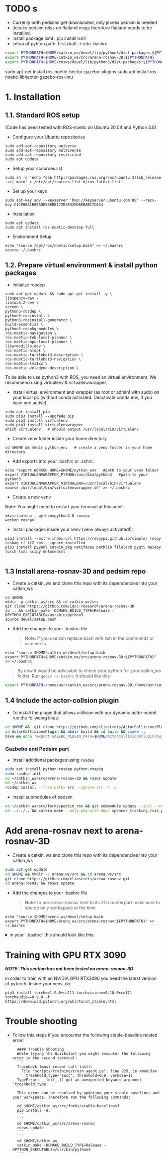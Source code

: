 # TODO s
- Currenly both pedsims get downloaded, only jeceks pedsim is needed
- Jeceks pedsim relys on flatland msgs therefore flatland needs to be installed.
- install package lxml : pip install lxml
- setup of pyhton path: first draft → into .bashrc
```bash
export PYTHONPATH=$HOME/catkin_ws/devel/lib/python3/dist-packages:${PYTHONPATH}
export PYTHONPATH=$HOME/catkin_ws/src/arena-rosnav-3D:${PYTHONPATH}
export PYTHONPATH=$HOME/rosws/devel/lib/python3/dist-packages:${PYTHONPATH}
```
sudo apt-get install ros-noetic-hector-gazebo-plugins
sudo apt install ros-noetic-libhector-gazebo-ros-imu

# 1. Installation

## 1.1. Standard ROS setup

(Code has been tested with ROS-noetic on Ubuntu 20.04 and Python 3.8)

- Configure your Ubuntu repositories

```
sudo add-apt-repository universe
sudo add-apt-repository multiverse
sudo add-apt-repository restricted
sudo apt update
```

- Setup your scources.list

```
sudo sh -c 'echo "deb http://packages.ros.org/ros/ubuntu $(lsb_release -sc) main" > /etc/apt/sources.list.d/ros-latest.list'
```

- Set up your keys

```
sudo apt-key adv --keyserver 'hkp://keyserver.ubuntu.com:80' --recv-key C1CF6E31E6BADE8868B172B4F42ED6FBAB17C654
```

- Installation

```
sudo apt update
sudo apt install ros-noetic-desktop-full
```

- Environment Setup

```
echo "source /opt/ros/noetic/setup.bash" >> ~/.bashrc
source ~/.bashrc
```

## 1.2. Prepare virtual environment & install python packages

- Initialize rosdep

```
sudo apt-get update && sudo apt-get install -y \
libopencv-dev \
liblua5.2-dev \
screen \
python3-rosdep \
python3-rosinstall \
python3-rosinstall-generator \
build-essential \
python3-rospkg-modules \
ros-noetic-navigation \
ros-noetic-teb-local-planner \
ros-noetic-mpc-local-planner \
libarmadillo-dev \
ros-noetic-nlopt \
ros-noetic-turtlebot3-description \
ros-noetic-turtlebot3-navigation \
ros-noetic-lms1xx \
ros-noetic-velodyne-description \
```

To be able to use python3 with ROS, you need an virtual environment. We recommend using virtualenv & virtualenvwrapper.

- Install virtual environment and wrapper (as root or admin! with sudo) on your local pc (without conda activated. Deactivate conda env, if you have one active)

```
sudo apt install pip
sudo pip3 install --upgrade pip
sudo pip3 install virtualenv
sudo pip3 install virtualenvwrapper
which virtualenv   # should output /usr/local/bin/virtualenv
```

- Create venv folder inside your home directory

```
cd $HOME && mkdir python_env   # create a venv folder in your home directory
```

- Add exports into your .bashrc or .zshrc:

```
echo "export WORKON_HOME=$HOME/python_env   #path to your venv folder
export VIRTUALENVWRAPPER_PYTHON=/usr/bin/python3   #path to your python3
export VIRTUALENVWRAPPER_VIRTUALENV=/usr/local/bin/virtualenv
source /usr/local/bin/virtualenvwrapper.sh" >> ~/.bashrc
```

- Create a new venv

Note: You might need to restart your terminal at this point.

```
mkvirtualenv --python=python3.8 rosnav
workon rosnav
```

- Install packages inside your venv (venv always activated!):

```
pip3 install --extra-index-url https://rospypi.github.io/simple/ rospy rosbag tf tf2_ros --ignore-installed
pip3 install pyyaml catkin_pkg netifaces pathlib filelock pyqt5 mpi4py torch lxml scipy defusedxml


```

## 1.3 Install arena-rosnav-3D and pedsim repo

- Create a catkin_ws and clone this repo with its dependencies into your catkin_ws

```
cd $HOME
mkdir -p catkin_ws/src && cd catkin_ws/src
git clone https://github.com/ignc-research/arena-rosnav-3D 
cd .. && catkin_make -DCMAKE_BUILD_TYPE=Release -DPYTHON_EXECUTABLE=/usr/bin/python3
source devel/setup.bash
```

- Add the changes to your .bashrc file
  > Note: if you use zsh replace bash with zsh in the commands or vice versa

```
echo "source $HOME/catkin_ws/devel/setup.bash
export PYTHONPATH=$HOME/catkin_ws/src/arena-rosnav-3D:${PYTHONPATH}" >> ~/.bashrc
```

> By now it would be advisable to check your python for your catkin_ws folder. Run `gedit ~/.bashrc` it should like this: 

```bash
export PYTHONPATH=/home/usr/catkin_ws/src/arena-rosnav-3D:/home/usr/catkin_ws/devel/lib/python3/dist-packages:/opt/ros/noetic/lib/python3/dist-packages
```

## 1.4 Include the actor-collsion plugin

- To install the plugin that allows collision with our dynamic _actor_ model run the follwoing lines:

```bash
cd $HOME &&  git clone https://github.com/eliastreis/ActorCollisionsPlugin.git
cd ActorCollisionsPlugin && mkdir build && cd build && cmake ..
make && echo "export GAZEBO_PLUGIN_PATH=$HOME/ActorCollisionsPlugin/build " >> ~/.bashrc

```
### Gazbebo and Pedsim part

- Install additional packages using `rosdep`

```bash
sudo apt install python-rosdep python-rospkg
sudo rosdep init
cd ~/catkin_ws/src/arena-rosnav-3D && rosws update
cd ~/catkin_ws
rosdep install --from-paths src --ignore-src -r -y
```
- install submodules of pedsim
```bash
cd ~/catkin_ws/src/forks/pedsim_ros && git submodule update --init --recursive
cd ../../.. && catkin_make --only-pkg-with-deps spencer_tracking_rviz_plugin
```

# Add arena-rosnav next to arena-rosnav-3D

- Create a catkin_ws and clone this repo with its dependencies into your catkin_ws

```bash
sudo apt-get update
cd $HOME && mkdir -p arena_ws/src && cd arena_ws/src
git clone https://github.com/eliastreis/arena-rosnav.git
cd arena-rosnav && rosws update
```

- Add the changes to your .bashrc file
  > Note: to use arena-rosnav next to its 3D counterpart make sure to source only workspace at the time

```
echo "source $HOME/arena_ws/devel/setup.bash
export PYTHONPATH=$HOME/arena_ws/src/arena-rosnav:${PYTHONPATH}" >> ~/.bashrc
```
<details>
  <summary markdown="span">in your `.bashrc` this should look like this: </summary>

```bash
source /home/elias/arena_ws/devel/setup.bash
export PYTHONPATH=/home/elias/arena_ws/src/arena-rosnav:/home/elias/arena_ws/devel/lib/python3/dist-packages:/opt/ros/noetic/lib/python3/dist-packages

```
</details>




# Training with GPU RTX 3090

**_NOTE: This section has not been tested on arena-rosnav-3D_**

in order to train with an NVIDIA GPU RTX3090 you need the latest version of pytorch. Inside your venv, do:

```
pip3 install torch==1.9.0+cu111 torchvision==0.10.0+cu111 torchaudio==0.9.0 -f https://download.pytorch.org/whl/torch_stable.html
```

# Trouble shooting

- Follow this steps if you encounter the following stable-baseline related error:

        #### Trouble Shooting
        While trying the Quickstart you might encouter the following error in the second terminal:
        ```
        Traceback (most recent call last):
          File "scripts/training/train_agent.py", line 229, in <module>
            treshhold_type="succ", threshold=0.9, verbose=1)
        TypeError: __init__() got an unexpected keyword argument 'treshhold_type'
        ```
        This error can be resolved by updating your stable baselines and your workspace. Therefore run the following commands:
        ```
        cd $HOME/catkin_ws/src/forks/stable-baselines3
        pip install -e.
        ```
        ```
        cd $HOME/catkin_ws/src/arena-rosnav
        rosws update
        ```
        ```
        cd $HOME/catkin_ws
        catkin_make -DCMAKE_BUILD_TYPE=Release -DPYTHON_EXECUTABLE=/usr/bin/python3
        ```
